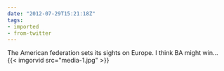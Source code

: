 ```yaml
---
date: "2012-07-29T15:21:18Z"
tags:
- imported
- from-twitter
---
```

The American federation sets its sights on Europe. I think BA might win… {{< imgorvid src="media-1.jpg" >}}
